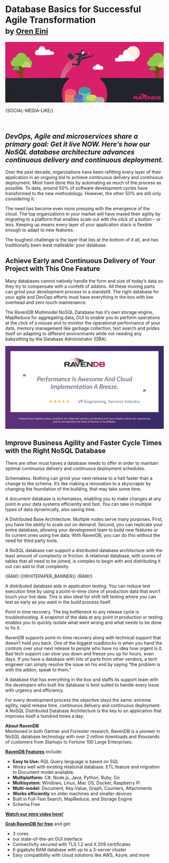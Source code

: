 # Database Basics for Successful Agile Transformation<br/><small>by <a href="mailto:ayende@ayende.com">Oren Eini</a></small>

![Database Basics for Successful Agile Transformation](images/nosql-database-basics-for-succesful-agile-transformation.jpg)

{SOCIAL-MEDIA-LIKE/}

<br/>

<h2><em>DevOps, Agile and microservices share a primary goal: Get it live NOW. Here’s how our NoSQL database architecture advances continuous delivery and continuous deployment.</em></h2>

<p>Over the past decade, organizations have been refitting every layer of their application in an ongoing bid to achieve continuous delivery and continuous deployment. Most have done this by automating as much of the process as possible. To date, around 50% of software development cycles have transformed to the new methodology. However, the other 50% are still only considering it.</p>

<p>The need has become even more pressing with the emergence of the cloud. The top organizations in your market will have maxed their agility by migrating to a platform that enables scale out with the click of a button – or less. Keeping up means every layer of your application stack is flexible enough to adapt to new features.</p>

<p>The toughest challenge is the layer that lies at the bottom of it all, and has traditionally been least malleable: your database.</p>

<h2> Achieve Early and Continuous Delivery of Your Project with This One Feature</h2>

<p>Many databases cannot natively handle the form and size of today’s data so they try to compensate with a confetti of addons. All these moving parts can grind your development process to a standstill. The right database for your agile and DevOps efforts must have everything in the box with low overhead and zero touch maintenance.</p>

<p>The RavenDB Multimodel NoSQL Database has it’s own storage engine, MapReduce for aggregating data, GUI to enable you to perform operations at the click of a mouse and to monitor the operational performance of your data, memory management like garbage collection, text search and prides itself on adapting to different environments while not needing any babysitting by the Database Administrator (DBA).</p>

<a href="https://www.gartner.com/reviews/review/view/609931"><img alt="Gartner Peer Review" src="images/performance-is-awesome.jpg" /></a>

<h2>Improve Business Agility and Faster Cycle Times with the Right NoSQL Database</h2>

<p>There are other must haves a database needs to offer in order to maintain optimal continuous delivery and continuous deployment schedules.</p>

<p>Schemaless. Nothing can grind your next release to a halt faster than a change to the schema. It’s like making a renovation to a skyscraper by changing the foundation of the building, that may take some time.</p>

<p>A document database is schemaless, enabling you to make changes at any point in your data systems efficiently and fast. You can take in multiple types of data dynamically, also saving time.</p>

<p>A Distributed Base Architecture. Multiple nodes serve many purposes. First, you have the ability to scale out on demand. Second, you can replicate your entire database, allowing your development team to build new features or fix current ones using live data. With RavenDB, you can do this without the need for third party tools.</p>

<p>A NoSQL database can support a distributed database architecture with the least amount of complexity or friction. A relational database, with scores of tables that all need to be joined, is complex to begin with and distributing it out can add to that complexity.</p>

{RAW}
{{WHITEPAPER_BANNER}}
{RAW/}

<p>A distributed database aids in application testing. You can reduce test execution time by using a point-in-time clone of production data that won’t touch your live data. This is also ideal for shift-left testing where you can test as early as you want in the build process itself.</p>

<p>Point in time recovery. The big bottleneck to any release cycle is troubleshooting. A snapshot of the data at any point in production or testing enables you to quickly isolate what went wrong and what needs to be done to fix it.</p>

<p>RavenDB supports point-in-time recovery along with technical support that doesn’t hold you back. One of the biggest roadblocks is when you hand the controls over your next release to people who have no idea how urgent is it. Bad tech support can slow you down and freeze you up for hours, even days. If you have a database with lots of parts from other vendors, a tech engineer can simply resolve the issue on his end by saying “the problem is with the addon, speak to them.”</p>

<p>A database that has everything in the box and staffs its support team with the developers who built the database is best suited to handle every issue with urgency and efficiency. </p>

<p>For every development process the objective stays the same: extreme agility, rapid release time, continuous delivery and continuous deployment. A NoSQL Distributed Database Architecture is the key to an application that improves itself a hundred times a day.</p>

<div class="bottom-line">
    <p><strong>About RavenDB</strong><br/>
Mentioned in both Gartner and Forrester research, RavenDB is a pioneer in NoSQL database technology with over 2 million downloads and thousands of customers from Startups to Fortune 100 Large Enterprises.</p>
    <p><strong><a href="https://ravendb.net/buy">RavenDB Features</a></strong> include:
    <ul>
<li><strong>Easy to Use:</strong> RQL Query language is based on SQL</li>
<li>Works well with existing relational database. ETL feature and migration to Document model available.</li>
<li><strong>Multiplatform:</strong> C#, Node.js, Java, Python, Ruby, Go</li>
<li><strong>Multisystem:</strong> Windows, Linux, Mac OS, Docker, Raspberry Pi</li>
<li><strong>Multi-model:</strong> Document, Key-Value, Graph, Counters, Attachments</li>
<li><strong>Works efficiently</strong> on older machines and smaller devices</li>
<li>Built in Full-Text Search, MapReduce, and Storage Engine</li>
<li>Schema Free</li>
</ul>
    </p>
    <p>
        <strong><a href="https://ravendb.net/#play-video">Watch our intro video here!</a></strong>
    </p>
    <p><strong><a href="https://ravendb.net/downloads#server/dev">Grab RavenDB for free</a></strong> and get:
    <ul>
<li>3 cores</li>
<li>our state-of-the-art GUI interface</li>
<li>Connectivity secured with TLS 1.2 and X.509 certificates</li>
<li>6 gigabyte RAM database with up to a 3-server cluster</li>
<li>Easy compatibility with cloud solutions like AWS, Azure, and more</li>
</ul>
    </p>
</div>
